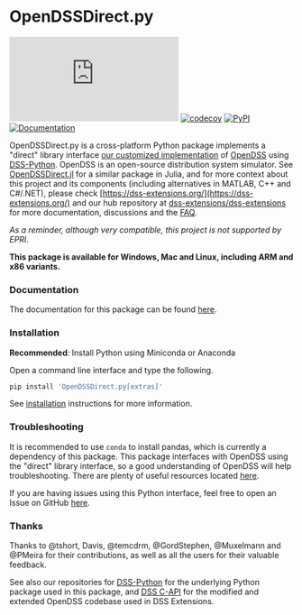 # OpenDSSDirect.py
[![Appveyor Build Status](https://ci.appveyor.com/api/projects/status/github/dss-extensions/OpenDSSDirect.py?branch=master&svg=true)](https://ci.appveyor.com/project/PMeira/opendssdirect-py)
[![codecov](https://codecov.io/gh/dss-extensions/OpenDSSDirect.py/branch/master/graph/badge.svg)](https://codecov.io/gh/dss-extensions/OpenDSSDirect.py)
[![PyPI](https://img.shields.io/pypi/v/OpenDSSDirect.py.svg)](https://pypi.python.org/pypi/OpenDSSDirect.py/)
[![Documentation](https://img.shields.io/badge/docs-ready-blue.svg)](http://dss-extensions.org/OpenDSSDirect.py)

OpenDSSDirect.py is a cross-platform Python package implements a "direct" library interface [our customized implementation](https://github.com/dss-extensions/dss_capi) of [OpenDSS](http://smartgrid.epri.com/SimulationTool.aspx) using [DSS-Python](https://github.com/dss-extensions/dss_python/).
OpenDSS is an open-source distribution system simulator. See [OpenDSSDirect.jl](https://github.com/dss-extensions/OpenDSSDirect.jl) for a similar package in Julia, and for more context about this project and its components (including alternatives in MATLAB, C++ and C#/.NET), please check [https://dss-extensions.org/](https://dss-extensions.org/) and our hub repository at [dss-extensions/dss-extensions](https://github.com/dss-extensions/dss-extensions) for more documentation, discussions and the [FAQ](https://github.com/dss-extensions/dss-extensions#faq).

*As a reminder, although very compatible, this project is not supported by EPRI.*

**This package is available for Windows, Mac and Linux, including ARM and x86 variants.**

### Documentation

The documentation for this package can be found [here](http://dss-extensions.org/OpenDSSDirect.py).

### Installation

**Recommended**: Install Python using Miniconda or Anaconda

Open a command line interface and type the following.

```bash
pip install 'OpenDSSDirect.py[extras]'
```

See [installation](https://dss-extensions.org/OpenDSSDirect.py/notebooks/Installation.html) instructions for more information.

### Troubleshooting

It is recommended to use `conda` to install pandas, which is currently a dependency of this package.
This package interfaces with OpenDSS using the "direct" library interface, so a good understanding of OpenDSS will help troubleshooting.
There are plenty of useful resources located [here](https://sourceforge.net/p/electricdss/code/HEAD/tree/trunk/Doc/).

If you are having issues using this Python interface, feel free to open an Issue on GitHub [here](https://github.com/dss-extensions/OpenDSSDirect.py/issues/new).

### Thanks

Thanks to @tshort, Davis, @temcdrm, @GordStephen, @Muxelmann and @PMeira for their contributions, as well as all the users for their valuable feedback.

See also our repositories for [DSS-Python](https://github.com/dss-extensions/dss_python) for the underlying Python package used in this package, and 
[DSS C-API](https://github.com/dss-extensions/dss_capi) for the modified and extended OpenDSS codebase used in DSS Extensions.
